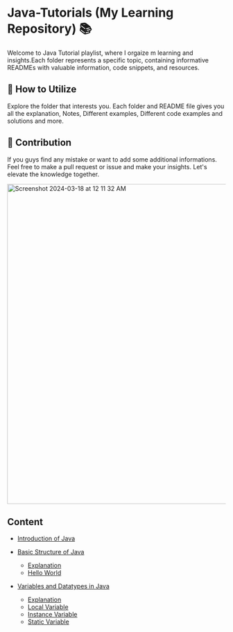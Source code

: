 # Java-Tutorials (My Learning Repository) 📚

<p>
  Welcome to Java Tutorial playlist, where I orgaize m learning and insights.Each folder represents a specific topic, containing informative READMEs with valuable information, code snippets, and resources.
</p>

<h2>📝 How to Utilize</h2>
<p>
  Explore the folder that interests you. Each folder and README file gives you all the explanation, Notes, Different examples, Different code examples and solutions and more.
</p>

<h2>🤝 Contribution</h2>
<p>
  If you guys find any mistake or want to add some additional informations. Feel free to make a pull request or issue and make your insights. Let's elevate the knowledge together.
</p>


<p><img width="738" alt="Screenshot 2024-03-18 at 12 11 32 AM" src="https://github.com/Saqibadnan0011/Java-Tutorials/assets/79377722/50c12ec8-ffe6-4790-9622-fb3c544e3dd9"></p>

<h2>Content</h2>

<ul>
  <li><a href = "https://github.com/Saqibadnan0011/Java-Tutorials/tree/main/Introduction_To_Java" >Introduction of Java</a></li>
</ul>

<ul>
  <li><a href = "https://github.com/Saqibadnan0011/Java-Tutorials/tree/main/02%3A%20Basic_Structure_of_Java" >Basic Structure of Java</a></li>
  <ul>
    <li><a href = "https://github.com/Saqibadnan0011/Java-Tutorials/tree/main/02%3A%20Basic_Structure_of_Java" >Explanation</a></li>
    <li><a href = "https://github.com/Saqibadnan0011/Java-Tutorials/blob/main/02%3A%20Basic_Structure_of_Java/HelloWorld/src/Main.java" >Hello World</a></li>
  </ul>
</ul>

<ul>
  <li><a href = "" >Variables and Datatypes in Java</a></li>
  <ul>
    <li><a href = "https://github.com/Saqibadnan0011/Java-Tutorials/tree/main/03%3A%20Variables_and_Datatypes_in_Java" >Explanation</a></li>
    <li><a href = "https://github.com/Saqibadnan0011/Java-Tutorials/blob/main/03%3A%20Variables_and_Datatypes_in_Java/VariablesCodeExamples/LocalVariables.java" >Local Variable</a></li>
    <li><a href = "https://github.com/Saqibadnan0011/Java-Tutorials/blob/main/03%3A%20Variables_and_Datatypes_in_Java/VariablesCodeExamples/InstanceVariables.java" >Instance Variable</a></li>
    <li><a href = "https://github.com/Saqibadnan0011/Java-Tutorials/blob/main/03%3A%20Variables_and_Datatypes_in_Java/VariablesCodeExamples/StaticVariables.java" >Static Variable</a></li>
  </ul>
</ul>









